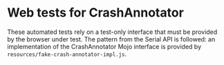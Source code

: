# Web tests for CrashAnnotator

These automated tests rely on a test-only interface that must be provided by the
browser under test. The pattern from the Serial API is followed: an
implementation of the CrashAnnotator Mojo interface is provided by
`resources/fake-crash-annotator-impl.js`.
